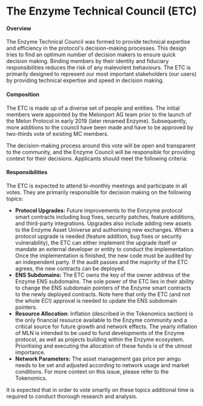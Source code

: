 # The Enzyme Technical Council (ETC)

#### Overview

The Enzyme Technical Council was formed to provide technical expertise and efficiency in the protocol's decision-making processes. This design tries to find an optimum number of decision makers to ensure quick decision making. Binding members by their identity and fiduciary responsibilities reduces the risk of any malevolent behaviours. The ETC is primarily designed to represent our most important stakeholders (our users) by providing technical expertise and speed in decision making.

#### Composition

The ETC is made up of a diverse set of people and entities. The initial members were appointed by the Melonport AG team prior to the launch of the Melon Protocol in early 2019 (later renamed Enzyme). Subsequently, more additions to the council have been made and have to be approved by two-thirds vote of existing MC members.&#x20;

The decision-making process around this vote will be open and transparent to the community, and the Enzyme Council will be responsible for providing context for their decisions. Applicants should meet the following criteria:



#### **Responsibilities**

The ETC is expected to attend bi-monthly meetings and participate in all votes. They are primarily responsible for decision making on the following topics:

* **Protocol Upgrades:** Future improvements to the Ennzyme protocol smart contracts including bug fixes, security patches, feature additions, and third-party integrations. Upgrades also include adding new assets to the Enzyme Asset Universe and authorising new exchanges. When a protocol upgrade is needed (feature addition, bug fixes or security vulnerability), the ETC can either implement the upgrade itself or mandate an external developer or entity to conduct the implementation. Once the implementation is finished, the new code must be audited by an independent party. If the audit passes and the majority of the ETC agrees, the new contracts can be deployed.
* **ENS Subdomains:** The ETC owns the key of the owner address of the Enzyme ENS subdomains. The sole power of the ETC lies in their ability to change the ENS subdomain pointers of the Enzyme smart contracts to the newly deployed contracts. Note here that only the ETC (and not the whole EC!) approval is needed to update the ENS subdomain pointers.
* **Resource Allocation**: Inflation (described in the Tokenomics section) is the only financial resource available to the Enzyme community and a critical source for future growth and network effects. The yearly inflation of MLN is intended to be used to fund developments of the Enzyme protocol, as well as projects building within the Enzyme ecosystem. Prioritising and executing the allocation of these funds is of the utmost importance.
* **Network Parameters:** The asset management gas price per amgu needs to be set and adjusted according to network usage and market conditions. For more context on this issue, please refer to the Tokenomics.

It is expected that in order to vote smartly on these topics  additional time is required to conduct thorough research and analysis.

